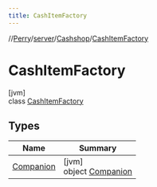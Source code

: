 ```yaml
---
title: CashItemFactory
---
```

//[Perry](../../../../index.html)/[server](../../index.html)/[Cashshop](../index.html)/[CashItemFactory](index.html)



# CashItemFactory



[jvm]\
class [CashItemFactory](index.html)



## Types


| Name | Summary |
|---|---|
| [Companion](-companion/index.html) | [jvm]<br>object [Companion](-companion/index.html) |

